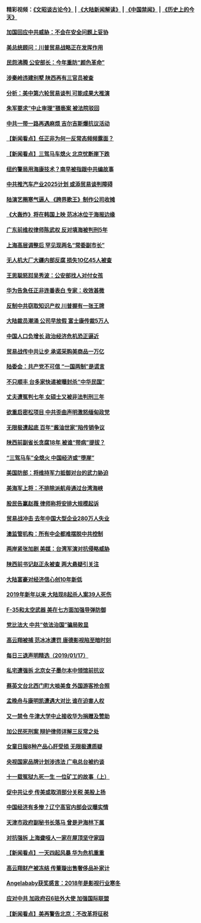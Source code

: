 #### 精彩视频：[《文昭谈古论今》](https://github.com/gfw-breaker/wenzhao/blob/master/README.md?t=01190030) | [《大陆新闻解读》](https://github.com/gfw-breaker/ntdtv-comedy/blob/master/README.md?t=01190030) | [《中国禁闻》](https://github.com/gfw-breaker/ntdtv-news/blob/master/README.md?t=01190030) | [《历史上的今天》](https://github.com/gfw-breaker/today-in-history/blob/master/README.md?t=01190030) 

#### [加国回应中共威胁：不会在安全问题上妥协](../pages/nsc413/n10986394.md?t=01190030) 

#### [美总统顾问：川普贸易战略正在发挥作用](../pages/nsc413/n10986320.md?t=01190030) 

#### [民怨沸腾 公安部长：今年重防“颜色革命”](../pages/nsc413/n10986275.md?t=01190030) 

#### [涉秦岭违建别墅 陕西再有三官员被查](../pages/nsc413/n10986418.md?t=01190030) 

#### [分析：美中第六轮贸易谈判 可能成果大推演](../pages/nsc413/n10986382.md?t=01190030) 

#### [朱军要求“中止审理”猥亵案 被法院驳回](../pages/nsc413/n10986325.md?t=01190030) 

#### [中共一带一路再遇麻烦 吉尔吉斯爆抗议活动](../pages/nsc413/n10986292.md?t=01190030) 

#### [【新闻看点】任正非为何一反常态频频露面？](../pages/nsc413/n10986037.md?t=01190030) 

#### [【新闻看点】三驾马车熄火 北京忧断崖下跌](../pages/nsc413/n10985700.md?t=01190030) 

#### [纽约警局用海康技术？南早被指跟中共编故事](../pages/nsc413/n10986039.md?t=01190030) 

#### [中共推汽车产业2025计划 或添贸易谈判障碍](../pages/nsc413/n10985839.md?t=01190030) 

#### [陆演艺圈寒气逼人 《跨界歌王》制作公司收摊](../pages/nsc413/n10986124.md?t=01190030) 

#### [《大轰炸》将在韩国上映 范冰冰位于海报边缘](../pages/nsc413/n10985894.md?t=01190030) 

#### [广东前维权律师陈武权 反对填海被判刑5年](../pages/nsc413/n10986226.md?t=01190030) 

#### [上海高层调整后 罕见现两名“常委副市长”](../pages/nsc413/n10985934.md?t=01190030) 

#### [无人机大厂大疆内部反腐 损失10亿45人被查](../pages/nsc413/n10986148.md?t=01190030) 

#### [王思聪怒怼吴秀波：公安部找人对付女孩](../pages/nsc413/n10986117.md?t=01190030) 

#### [华为告急任正非连番表白 专家：收效甚微](../pages/nsc413/n10985868.md?t=01190030) 

#### [反制中共窃取知识产权 川普握有一张王牌](../pages/nsc413/n10986046.md?t=01190030) 

#### [大陆裁员潮涌 公司早放假 富士康传裁5万人](../pages/nsc413/n10985994.md?t=01190030) 

#### [中国人口负增长 政治经济危机恐正逼近](../pages/nsc413/n10985692.md?t=01190030) 

#### [贸易战传中共让步 承诺采购美商品一万亿](../pages/nsc413/n10985900.md?t=01190030) 

#### [陆委会：共产党不可信 “一国两制”是谎言](../pages/nsc413/n10985432.md?t=01190030) 


#### [不只顺丰 台多家快递被曝封杀“中华民国”](../pages/nsc413/n10985496.md?t=01190030) 

#### [丈夫遭冤判七年 女硕士又被非法判刑三年](../pages/nsc413/n10985228.md?t=01190030) 

#### [欲重启密松项目 中共歪曲声明激怒缅甸政党](../pages/nsc413/n10985667.md?t=01190030) 

#### [无限极遭起底 百年“酱油世家”陷传销争议](../pages/nsc413/n10985221.md?t=01190030) 

#### [陕西前副省长贪腐18年 被谁“带病”提拔？](../pages/nsc413/n10985168.md?t=01190030) 

#### [“三驾马车”全熄火 中国经济或“堕崖”](../pages/nsc413/n10984390.md?t=01190030) 

#### [美国防部：将维持军力抵御对台的武力胁迫](../pages/nsc413/n10984862.md?t=01190030) 

#### [美海军上将：不排除派航母通过台湾海峡](../pages/nsc413/n10984943.md?t=01190030) 

#### [股民告赢赵薇 律师称将安排大规模起诉](../pages/nsc413/n10984509.md?t=01190030) 

#### [贸易战冲击 去年中国大型企业280万人失业](../pages/nsc413/n10984118.md?t=01190030) 

#### [澳监管机构：所有中企都难摆脱中共控制](../pages/nsc413/n10983591.md?t=01190030) 

#### [两岸紧张加剧 美媒：台湾军演对抗侵略威胁](../pages/nsc413/n10984788.md?t=01190030) 

#### [陕西前书记赵正永被查 两大悬疑引关注](../pages/nsc413/n10984037.md?t=01190030) 

#### [大陆富豪对经济信心创10年新低](../pages/nsc413/n10984247.md?t=01190030) 

#### [2019年新年以来 大陆现8起杀人案39人死伤](../pages/nsc413/n10984285.md?t=01190030) 

#### [F-35和太空武器 美在七方面加强导弹防御](../pages/nsc413/n10984126.md?t=01190030) 

#### [党比法大 中共“依法治国”骗局败显](../pages/nsc413/n10974732.md?t=01190030) 

#### [高云翔被捕 范冰冰遭罚 唐德影视陷至暗时刻](../pages/nsc413/n10980601.md?t=01190030) 

#### [每日三退声明精选（2019/01/17）](../pages/nsc413/n10984179.md?t=01190030) 

#### [私宅遭强拆 北京女子墨尔本中领馆前抗议](../pages/nsc413/n10983712.md?t=01190030) 

#### [蔡英文台北西门町大啖美食 外国游客抢合照](../pages/nsc413/n10983859.md?t=01190030) 

#### [孟晚舟与康明凯遭遇大对比 谁在迫害人权](../pages/nsc413/n10983804.md?t=01190030) 

#### [又一禁令 牛津大学中止接收华为捐赠及赞助](../pages/nsc413/n10983708.md?t=01190030) 

#### [加公民死刑案 辩护律师详解三反常之处](../pages/nsc413/n10983300.md?t=01190030) 

#### [女童日服8种产品心肝受损 无限极遭质疑](../pages/nsc413/n10982980.md?t=01190030) 

#### [央视国家品牌计划涉违法 广电总台被约谈](../pages/nsc413/n10983546.md?t=01190030) 

#### [十一载冤狱九死一生 一位矿工的故事（上）](../pages/nsc413/n10979863.md?t=01190030) 

#### [促中共让步 传美或取消部分关税 美股上扬](../pages/nsc413/n10983410.md?t=01190030) 

#### [中国经济有多惨？辽宁高官内部会议曝实情](../pages/nsc413/n10983259.md?t=01190030) 

#### [天津市政府副秘书长落马 曾是尹海林下属](../pages/nsc413/n10983365.md?t=01190030) 

#### [对抗强拆 上海聋哑人一家在屋顶坚守家园](../pages/nsc413/n10983268.md?t=01190030) 

#### [【新闻看点】一天四起风暴 华为危机重重](../pages/nsc413/n10983081.md?t=01190030) 

#### [高云翔财产被冻结 传董璇出售奢侈品补家计](../pages/nsc413/n10982997.md?t=01190030) 

#### [Angelababy获奖感言：2018年是影视行业寒冬](../pages/nsc413/n10983209.md?t=01190030) 

#### [应对中共 加政府召6驻外大使 加强国际联盟](../pages/nsc413/n10983328.md?t=01190030) 

#### [【新闻看点】美再警告北京：不改革将征税](../pages/nsc413/n10982896.md?t=01190030) 

